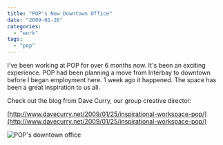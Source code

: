```yaml
---
title: "POP's New Downtown Office"
date: "2009-01-26"
categories: 
  - "work"
tags: 
  - "pop"
---
```


I've been working at POP for over 6 months now. It's been an exciting experience. POP had been planning a move from Interbay to downtown before I began employment here. 1 week ago it happened. The space has been a great inspiration to us all.

Check out the blog from Dave Curry, our group creative director:

[http://www.davecurry.net/2009/01/25/inspirational-workspace-pop/](http://www.davecurry.net/2009/01/25/inspirational-workspace-pop/)

![POP's downtown office](http://farm4.static.flickr.com/3423/3224347196_fb2c166d90_o.jpg)
